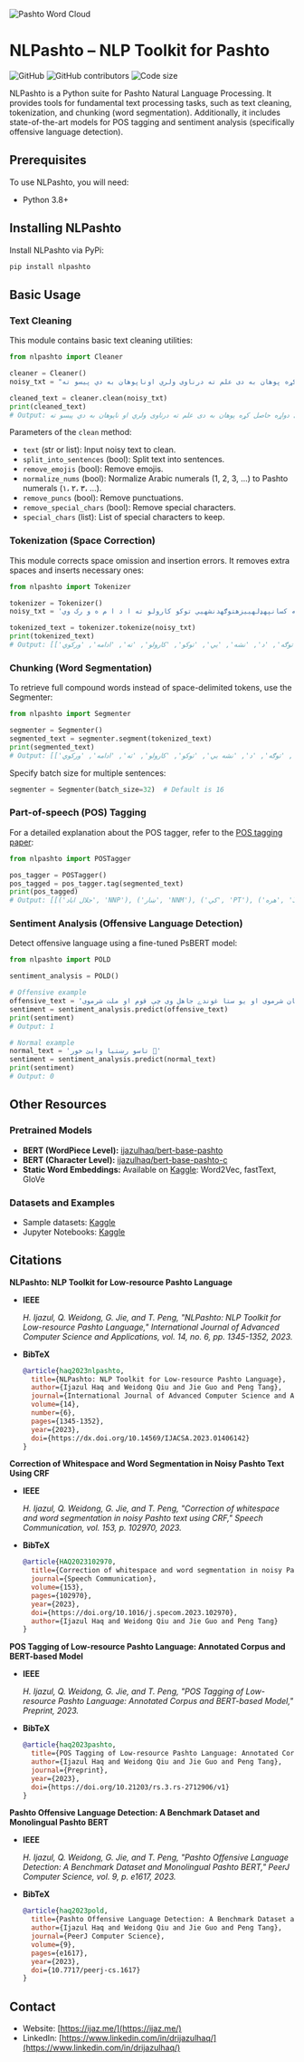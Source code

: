 ![Pashto Word Cloud](wc.gif)

# NLPashto – NLP Toolkit for Pashto

![GitHub](https://img.shields.io/github/license/ijazul-haq/nlpashto) ![GitHub contributors](https://img.shields.io/github/contributors/ijazul-haq/nlpashto) ![Code size](https://img.shields.io/github/languages/code-size/ijazul-haq/nlpashto)

NLPashto is a Python suite for Pashto Natural Language Processing. It provides tools for fundamental text processing tasks, such as text cleaning, tokenization, and chunking (word segmentation). Additionally, it includes state-of-the-art models for POS tagging and sentiment analysis (specifically offensive language detection).

## Prerequisites

To use NLPashto, you will need:

- Python 3.8+

## Installing NLPashto

Install NLPashto via PyPi:

```bash
pip install nlpashto
```

## Basic Usage

### Text Cleaning

This module contains basic text cleaning utilities:

```python
from nlpashto import Cleaner

cleaner = Cleaner()
noisy_txt = "په ژوند کی علم 📚🖖 , 🖊  او پيسي 💵.  💸💲 دواړه حاصل کړه پوهان به دی علم ته درناوی ولري اوناپوهان به دي پیسو ته... https://t.co/xIiEXFg"

cleaned_text = cleaner.clean(noisy_txt)
print(cleaned_text)
# Output: په ژوند کی علم , او پيسي دواړه حاصل کړه پوهان به دی علم ته درناوی ولري او ناپوهان به دي پیسو ته
```

Parameters of the `clean` method:

- `text` (str or list): Input noisy text to clean.
- `split_into_sentences` (bool): Split text into sentences.
- `remove_emojis` (bool): Remove emojis.
- `normalize_nums` (bool): Normalize Arabic numerals (1, 2, 3, ...) to Pashto numerals (۱، ۲، ۳، ...).
- `remove_puncs` (bool): Remove punctuations.
- `remove_special_chars` (bool): Remove special characters.
- `special_chars` (list): List of special characters to keep.

### Tokenization (Space Correction)

This module corrects space omission and insertion errors. It removes extra spaces and inserts necessary ones:

```python
from nlpashto import Tokenizer

tokenizer = Tokenizer()
noisy_txt = 'جلال اباد ښار کې هره ورځ لس ګونه کسانپهډلهییزهتوګهدنشهيي توکو کارولو ته ا د ا م ه و رک وي'

tokenized_text = tokenizer.tokenize(noisy_txt)
print(tokenized_text)
# Output: [['جلال', 'اباد', 'ښار', 'کې', 'هره', 'ورځ', 'لسګونه', 'کسان', 'په', 'ډله', 'ییزه', 'توګه', 'د', 'نشه', 'يي', 'توکو', 'کارولو', 'ته', 'ادامه', 'ورکوي']]
```

### Chunking (Word Segmentation)

To retrieve full compound words instead of space-delimited tokens, use the Segmenter:

```python
from nlpashto import Segmenter

segmenter = Segmenter()
segmented_text = segmenter.segment(tokenized_text)
print(segmented_text)
# Output: [['جلال اباد', 'ښار', 'کې', 'هره', 'ورځ', 'لسګونه', 'کسان', 'په', 'ډله ییزه', 'توګه', 'د', 'نشه يي', 'توکو', 'کارولو', 'ته', 'ادامه', 'ورکوي']]
```

Specify batch size for multiple sentences:

```python
segmenter = Segmenter(batch_size=32)  # Default is 16
```

### Part-of-speech (POS) Tagging

For a detailed explanation about the POS tagger, refer to the [POS tagging paper](https://www.researchsquare.com/article/rs-2712906/v1):

```python
from nlpashto import POSTagger

pos_tagger = POSTagger()
pos_tagged = pos_tagger.tag(segmented_text)
print(pos_tagged)
# Output: [[('جلال اباد', 'NNP'), ('ښار', 'NNM'), ('کې', 'PT'), ('هره', 'JJ'), ('ورځ', 'NNF'), ...]]
```

### Sentiment Analysis (Offensive Language Detection)

Detect offensive language using a fine-tuned PsBERT model:

```python
from nlpashto import POLD

sentiment_analysis = POLD()

# Offensive example
offensive_text = 'مړه یو کس وی صرف ځان شرموی او یو ستا غوندے جاهل وی چې قوم او ملت شرموی'
sentiment = sentiment_analysis.predict(offensive_text)
print(sentiment)
# Output: 1

# Normal example
normal_text = 'تاسو رښتیا وایئ خور 🙏'
sentiment = sentiment_analysis.predict(normal_text)
print(sentiment)
# Output: 0
```

## Other Resources

### Pretrained Models

- **BERT (WordPiece Level):** [ijazulhaq/bert-base-pashto](https://huggingface.co/ijazulhaq/bert-base-pashto)
- **BERT (Character Level):** [ijazulhaq/bert-base-pashto-c](https://huggingface.co/ijazulhaq/bert-base-pashto-c)
- **Static Word Embeddings:** Available on [Kaggle](https://www.kaggle.com/datasets/drijaz/pashto-we): Word2Vec, fastText, GloVe

### Datasets and Examples

- Sample datasets: [Kaggle](https://www.kaggle.com/drijaz/)
- Jupyter Notebooks: [Kaggle](https://www.kaggle.com/drijaz/)

## Citations

**NLPashto: NLP Toolkit for Low-resource Pashto Language**

- **IEEE**

  _H. Ijazul, Q. Weidong, G. Jie, and T. Peng, "NLPashto: NLP Toolkit for Low-resource Pashto Language," International Journal of Advanced Computer Science and Applications, vol. 14, no. 6, pp. 1345-1352, 2023._

- **BibTeX**

  ```bibtex
  @article{haq2023nlpashto,
    title={NLPashto: NLP Toolkit for Low-resource Pashto Language},
    author={Ijazul Haq and Weidong Qiu and Jie Guo and Peng Tang},
    journal={International Journal of Advanced Computer Science and Applications},
    volume={14},
    number={6},
    pages={1345-1352},
    year={2023},
    doi={https://dx.doi.org/10.14569/IJACSA.2023.01406142}
  }
  ```

**Correction of Whitespace and Word Segmentation in Noisy Pashto Text Using CRF**

- **IEEE**

  _H. Ijazul, Q. Weidong, G. Jie, and T. Peng, "Correction of whitespace and word segmentation in noisy Pashto text using CRF," Speech Communication, vol. 153, p. 102970, 2023._

- **BibTeX**

  ```bibtex
  @article{HAQ2023102970,
    title={Correction of whitespace and word segmentation in noisy Pashto text using CRF},
    journal={Speech Communication},
    volume={153},
    pages={102970},
    year={2023},
    doi={https://doi.org/10.1016/j.specom.2023.102970},
    author={Ijazul Haq and Weidong Qiu and Jie Guo and Peng Tang}
  }
  ```

**POS Tagging of Low-resource Pashto Language: Annotated Corpus and BERT-based Model**

- **IEEE**

  _H. Ijazul, Q. Weidong, G. Jie, and T. Peng, "POS Tagging of Low-resource Pashto Language: Annotated Corpus and BERT-based Model," Preprint, 2023._

- **BibTeX**

  ```bibtex
  @article{haq2023pashto,
    title={POS Tagging of Low-resource Pashto Language: Annotated Corpus and Bert-based Model},
    author={Ijazul Haq and Weidong Qiu and Jie Guo and Peng Tang},
    journal={Preprint},
    year={2023},
    doi={https://doi.org/10.21203/rs.3.rs-2712906/v1}
  }
  ```

**Pashto Offensive Language Detection: A Benchmark Dataset and Monolingual Pashto BERT**

- **IEEE**

  _H. Ijazul, Q. Weidong, G. Jie, and T. Peng, "Pashto Offensive Language Detection: A Benchmark Dataset and Monolingual Pashto BERT," PeerJ Computer Science, vol. 9, p. e1617, 2023._

- **BibTeX**

  ```bibtex
  @article{haq2023pold,
    title={Pashto Offensive Language Detection: A Benchmark Dataset and Monolingual Pashto BERT},
    author={Ijazul Haq and Weidong Qiu and Jie Guo and Peng Tang},
    journal={PeerJ Computer Science},
    volume={9},
    pages={e1617},
    year={2023},
    doi={10.7717/peerj-cs.1617}
  }
  ```

## Contact

- Website: [https://ijaz.me/](https://ijaz.me/)
- LinkedIn: [https://www.linkedin.com/in/drijazulhaq/](https://www.linkedin.com/in/drijazulhaq/)
